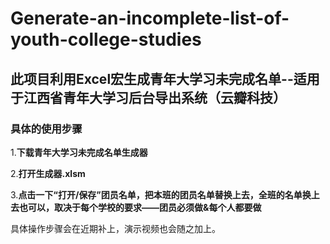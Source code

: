 # Generate-an-incomplete-list-of-youth-college-studies
## 此项目利用Excel宏生成青年大学习未完成名单--适用于江西省青年大学习后台导出系统（云瓣科技）

### 具体的使用步骤


1.**下载青年大学习未完成名单生成器**

2.**打开生成器.xlsm**

3.**点击一下“打开/保存”团员名单，把本班的团员名单替换上去，全班的名单换上去也可以，取决于每个学校的要求——团员必须做&每个人都要做**


具体操作步骤会在近期补上，演示视频也会随之加上。
